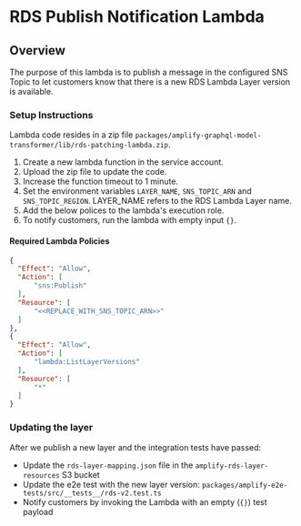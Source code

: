 # RDS Publish Notification Lambda

## Overview

The purpose of this lambda is to publish a message in the configured SNS Topic to let customers know that there is a new RDS Lambda Layer version is available.

### Setup Instructions

Lambda code resides in a zip file `packages/amplify-graphql-model-transformer/lib/rds-patching-lambda.zip`.

1. Create a new lambda function in the service account.
2. Upload the zip file to update the code.
3. Increase the function timeout to 1 minute.
4. Set the environment variables `LAYER_NAME`, `SNS_TOPIC_ARN` and `SNS_TOPIC_REGION`. LAYER_NAME refers to the RDS Lambda Layer name.
5. Add the below polices to the lambda's execution role.
6. To notify customers, run the lambda with empty input `{}`.

#### Required Lambda Policies

```json
{
  "Effect": "Allow",
  "Action": [
      "sns:Publish"
  ],
  "Resource": [
      "<<REPLACE_WITH_SNS_TOPIC_ARN>>"
  ]
},
{
  "Effect": "Allow",
  "Action": [
      "lambda:ListLayerVersions"
  ],
  "Resource": [
      "*"
  ]
}
```

### Updating the layer

After we publish a new layer and the integration tests have passed:

- Update the `rds-layer-mapping.json` file in the `amplify-rds-layer-resources` S3 bucket
- Update the e2e test with the new layer version: `packages/amplify-e2e-tests/src/__tests__/rds-v2.test.ts`
- Notify customers by invoking the Lambda with an empty (`{}`) test payload
